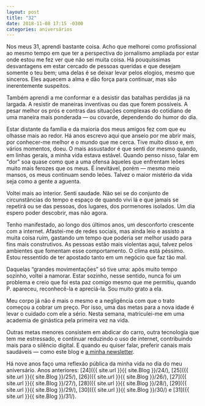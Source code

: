```yaml
---
layout: post
title: "32"
date: 2018-11-08 17:15 -0300
categories: aniversários
---
```

Nos meus 31, aprendi bastante coisa. Acho que melhorei como profissional ao mesmo tempo em que ter a perspectiva do jornalismo ampliada por estar onde estou me fez ver que não sei muita coisa. Há pouquíssimas desvantagens em estar cercado de pessoas queridas e que desejam somente o teu bem; uma delas é se deixar levar pelos elogios, mesmo que sinceros. Eles aquecem a alma e dão força para continuar, mas são inerentemente suspeitos.

Também aprendi a me conformar e a desistir das batalhas perdidas já na largada. A resistir de maneiras inventivas ou das que forem possíveis. A pesar melhor os prós e contras das situações complexas do cotidiano de uma maneira mais ponderada — ou covarde, dependendo do humor do dia.

Estar distante da família e da maioria dos meus amigos fez com que eu olhasse mais ao redor. Há anos escrevo aqui que anseio por me abrir mais, por conhecer-me melhor e o mundo que me cerca. Tive muito disso e, em vários momentos, doeu. O mais assustador é que senti dor mesmo quando, em linhas gerais, a minha vida estava estável. Quando penso nisso, falar em "dor" soa quase como que a uma ofensa àqueles que enfrentam leões muito mais ferozes que os meus. É inevitável, porém — mesmo meio mansos, os meus continuam sendo leões. Talvez o maior mistério da vida seja como a gente a aguenta.

Voltei mais ao interior. Senti saudade. Não sei se do conjunto de circunstâncias do tempo e espaço de quando vivi lá e que jamais se repetirá ou se das pessoas, dos lugares, dos pormenores isolados. Um dia espero poder descobrir, mas não agora.

Tenho manifestado, ao longo dos últimos anos, um desconforto crescente com a internet. Afastei-me de redes sociais, mas ainda leio e assisto a muita coisa ruim, gastando um tempo que poderia ser melhor usado para fins mais construtivos. As pessoas estão mais violentas aqui, talvez pelos ambientes que fomentam esse comportamento. O clima está péssimo. Estou ressentido de ter apostado tanto em um negócio que faz tão mal.

Daquelas “grandes movimentações” só tive uma: após muito tempo sozinho, voltei a namorar. Estar sozinho, nesse sentido, nunca foi um problema e creio que foi esta paz comigo mesmo que me permitiu, quando P. apareceu, reconhecê-la e apreciá-la. Sou muito grato a ela.

Meu corpo já não é mais o mesmo e a negligência com que o trato começou a cobrar um preço. Por isso, uma das metas para a nova idade é levar o cuidado com ele a sério. Nesta semana, matriculei-me em uma academia de ginástica pela primeira vez na vida.

Outras metas menores consistem em abdicar do carro, outra tecnologia que tem me estressado, e continuar reduzindo o uso de internet, contribuindo mais para o silêncio digital. E quando eu quiser falar, preferir canais mais saudáveis — como este blog e [a minha newsletter](https://newsletter.ghed.in).

Há nove anos faço uma reflexão pública da minha vida no dia do meu aniversário. Anos anteriores: [24]({{ site.url }}{{ site.Blog }}/24/), [25]({{ site.url }}{{ site.Blog }}/25/), [26]({{ site.url }}{{ site.Blog }}/26/), [27]({{ site.url }}{{ site.Blog }}/27/), [28]({{ site.url }}{{ site.Blog }}/28/), [29]({{ site.url }}{{ site.Blog }}/29/), [30]({{ site.url }}{{ site.Blog }}/30/) e [31]({{ site.url }}{{ site.Blog }}/31/).